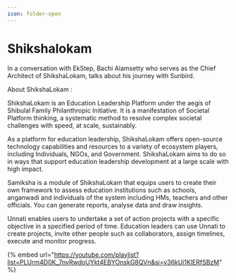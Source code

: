 ```yaml
---
icon: folder-open
---
```


# Shikshalokam

In a conversation with EkStep, Bachi Alamsetty who serves as the Chief Architect of ShikshaLokam, talks about his journey with Sunbird.

About ShikshaLokam :

ShikshaLokam is an Education Leadership Platform under the aegis of Shibulal Family Philanthropic Initiative. It is a manifestation of Societal Platform thinking, a systematic method to resolve complex societal challenges with speed, at scale, sustainably.

As a platform for education leadership, ShikshaLokam offers open-source technology capabilities and resources to a variety of ecosystem players, including Individuals, NGOs, and Government. ShikshaLokam aims to do so in ways that support education leadership development at a large scale with high impact.

Samiksha is a module of ShikshaLokam that equips users to create their own framework to assess education institutions such as schools, anganwadi and individuals of the system including HMs, teachers and other officials. You can generate reports, analyse data and draw insights.

Unnati enables users to undertake a set of action projects with a specific objective in a specified period of time. Education leaders can use Unnati to create projects, invite other people such as collaborators, assign timelines, execute and monitor progress.



{% embed url="https://youtube.com/playlist?list=PLUrm4D0K_7nyRwdoUYkt4EBYOnskG8QVn&si=v36kUi1KlERfSBzM" %}
